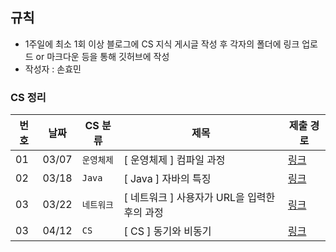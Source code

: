 
## 규칙
- 1주일에 최소 1회 이상 블로그에 CS 지식 게시글 작성 후 각자의 폴더에 링크 업로드 or 마크다운 등을 통해 깃허브에 작성
- 작성자 : 손효민

### CS 정리
| 번호 | 날짜 |CS 분류| 제목 |제출 경로|
|----|-------|------------------------|---------------|----|
| 01 | 03/07 |`운영체제`|[ 운영체제 ] 컴파일 과정| [링크](https://velog.io/@hyomin00/%EC%9A%B4%EC%98%81%EC%B2%B4%EC%A0%9C-%EC%BB%B4%ED%8C%8C%EC%9D%BC-%EA%B3%BC%EC%A0%95)|
| 02 | 03/18 |`Java`|[ Java ] 자바의 특징| [링크](https://velog.io/@hyomin00/Java-%EC%9E%90%EB%B0%94%EC%9D%98-%ED%8A%B9%EC%A7%95)|
| 03 | 03/22 |`네트워크`|[ 네트워크 ] 사용자가 URL을 입력한 후의 과정| [링크](https://velog.io/@hyomin00/네트워크-사용자가-URL을-입력한-후의-과정)|
| 03 | 04/12 |`CS`|[ CS ] 동기와 비동기| [링크](https://velog.io/@hyomin00/CS-%EB%8F%99%EA%B8%B0%EC%99%80-%EB%B9%84%EB%8F%99%EA%B8%B0)|
